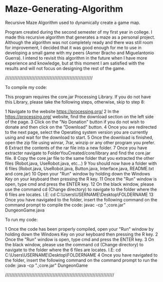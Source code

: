 # Maze-Generating-Algorithm
Recursive Maze Algorithm used to dynamically create a game map.

Program created during the second semester of my first year in college. I made this recursive algorithm that generates a maze as a personal project. Although the algorithm was not completely ready and there was still room for improvement, I decided that it was good enough for me to use in developing a small game with my peers (Asmer Bracho and Miguelantonio Guerra). I intend to revisit this algorithm in the future when I have more experience and knowledge, but at this moment I am satisfied with the results and will not focus on designing the rest of the game.

/////////////////////////////////////////////////////////

To compile my code:

This program requires the core.jar Processing Library. If you do not have this Library, please take the following steps, otherwise, skip to step 8:

1 Navigate to the website https://processing.org/ 2 In the https://processing.org/ website, find the download section on the left side of the page. 3 Click on the "No Donation" button if you do not wish to donate and then click on the "Download" button. 4 Once you are redirected to the next page, select the Operating system version you are currently using and wait for the download to start. 5 Once the download is finished, open the zip file using winrar, 7rar, winzip or any other program you prefer. 6 Extract the contents of the rar file into a new folder. 7 Once you have extracter navigate to FolderYouCreated/core/library and find the core.jar file. 8 Copy the core.jar file to the same folder that you extracted the other files (Robot.java, UseRobot.java, etc...) 9 You should now have a folder with 6 files (Robot.java, UseRobot.java, Button.java, Interface.java, README.txt and core.jar) 10 Open your "Run" window by holding down the Windows Key on your keyboard then pressing the R key. 11 Once the "Run" window is open, type cmd and press the ENTER key. 12 On the black window, please use the command cd (Change directory) to navigate to the folder where the 6 files are locates. I.E: cd C:\Users\USERNAME\Desktop\FOLDERNAME 13 Once you have navigated to the folder, insert the following command on the command prompt to compile the code: javac -cp ".;core.jar" DungeonGame.java

To run my code:

1 Once the code has been properly compiled, open your "Run" window by holding down the Windows Key on your keyboard then pressing the R key. 2 Once the "Run" window is open, type cmd and press the ENTER key. 3 On the black window, please use the command cd (Change directory) to navigate to the folder where the 6 files are locates. I.E: cd C:\Users\USERNAME\Desktop\FOLDERNAME 4 Once you have navigated to the folder, insert the following command on the command prompt to run the code: java -cp ".;core.jar" DungeonGame

///////////////////////////////////////////////////////////////////////
